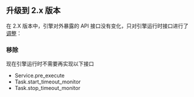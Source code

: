 
## 升级到 2.x 版本

在 2.X 版本中，引擎对外暴露的 API 接口没有变化，只对引擎运行时接口进行了[调整](https://github.com/TencentBlueKing/bamboo-engine/pull/52/files#diff-7e7d71f69842dc771bf9fe729e858cccd95fcf73e6a16178d047f61ab8ca25b0)：

### 移除

现在引擎运行时不需要再实现以下接口

- Service.pre_execute
- Task.start_timeout_monitor
- Task.stop_timeout_monitor
